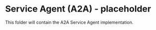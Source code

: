 # Service Agent (A2A) - placeholder

This folder will contain the A2A Service Agent implementation.
